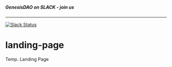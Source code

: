 ##### GenesisDAO on SLACK - join us 
------
[![Slack Status](http://slack.genesisdao.com/badge.svg)](https:/slack.genesisdao.com)

# landing-page

Temp. Landing Page
